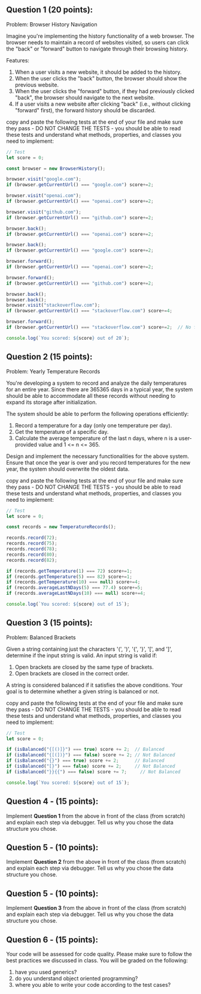 ## Question 1 (20 points):

Problem: Browser History Navigation

Imagine you're implementing the history functionality of a web browser. The browser needs to maintain a record of websites visited, so users can click the "back" or "forward" button to navigate through their browsing history.

Features:

1. When a user visits a new website, it should be added to the history.
2. When the user clicks the "back" button, the browser should show the previous website.
3. When the user clicks the "forward" button, if they had previously clicked "back", the browser should navigate to the next website.
4. If a user visits a new website after clicking "back" (i.e., without clicking "forward" first), the forward history should be discarded.

copy and paste the following tests at the end of your file and make sure they pass - DO NOT CHANGE THE TESTS - you should be able to read these tests and understand what methods, properties, and classes you need to implement:


```typescript
// Test
let score = 0;

const browser = new BrowserHistory();

browser.visit("google.com");
if (browser.getCurrentUrl() === "google.com") score+=2;

browser.visit("openai.com");
if (browser.getCurrentUrl() === "openai.com") score+=2;

browser.visit("github.com");
if (browser.getCurrentUrl() === "github.com") score+=2;

browser.back();
if (browser.getCurrentUrl() === "openai.com") score+=2;

browser.back();
if (browser.getCurrentUrl() === "google.com") score+=2;

browser.forward();
if (browser.getCurrentUrl() === "openai.com") score+=2;

browser.forward();
if (browser.getCurrentUrl() === "github.com") score+=2;

browser.back();
browser.back();
browser.visit("stackoverflow.com");
if (browser.getCurrentUrl() === "stackoverflow.com") score+=4;

browser.forward();
if (browser.getCurrentUrl() === "stackoverflow.com") score+=2;  // No forward history as it was discarded

console.log(`You scored: ${score} out of 20`);
```

## Question 2 (15 points):

Problem: Yearly Temperature Records

You're developing a system to record and analyze the daily temperatures for an entire year. Since there are 365365 days in a typical year, the system should be able to accommodate all these records without needing to expand its storage after initialization.

The system should be able to perform the following operations efficiently:

1. Record a temperature for a day (only one temperature per day).
2. Get the temperature of a specific day.
3. Calculate the average temperature of the last n days, where n is a user-provided value and 1 <= n <= 365.

Design and implement the necessary functionalities for the above system. Ensure that once the year is over and you record temperatures for the new year, the system should overwrite the oldest data.

copy and paste the following tests at the end of your file and make sure they pass - DO NOT CHANGE THE TESTS - you should be able to read these tests and understand what methods, properties, and classes you need to implement:

```typescript
// Test
let score = 0;

const records = new TemperatureRecords();

records.record(72);
records.record(75);
records.record(78);
records.record(80);
records.record(82);

if (records.getTemperature(1) === 72) score+=1;
if (records.getTemperature(5) === 82) score+=1;
if (records.getTemperature(10) === null) score+=4;
if (records.averageLastNDays(5) === 77.4) score+=5;
if (records.averageLastNDays(10) === null) score+=4;

console.log(`You scored: ${score} out of 15`);
```

## Question 3 (15 points):
Problem: Balanced Brackets

Given a string containing just the characters '(', ')', '{', '}', '[', and ']', determine if the input string is valid. An input string is valid if:

1. Open brackets are closed by the same type of brackets.
2. Open brackets are closed in the correct order.

A string is considered balanced if it satisfies the above conditions. Your goal is to determine whether a given string is balanced or not.

copy and paste the following tests at the end of your file and make sure they pass - DO NOT CHANGE THE TESTS - you should be able to read these tests and understand what methods, properties, and classes you need to implement:


```typescript
// Test
let score = 0;

if (isBalanced("{[()]}") === true) score += 2;  // Balanced
if (isBalanced("{[(])}") === false) score += 2; // Not Balanced
if (isBalanced("{}") === true) score += 2;      // Balanced
if (isBalanced("[}") === false) score += 2;     // Not Balanced
if (isBalanced("}}{{") === false) score += 7;     // Not Balanced

console.log(`You scored: ${score} out of 15`);
```

## Question 4 - (15 points):
Implement **Question 1** from the above in front of the class (from scratch) and explain each step via debugger. Tell us why you chose the data structure you chose.

## Question 5 - (10 points):
Implement **Question 2** from the above in front of the class (from scratch) and explain each step via debugger. Tell us why you chose the data structure you chose.

## Question 5 - (10 points):
Implement **Question 3** from the above in front of the class (from scratch) and explain each step via debugger. Tell us why you chose the data structure you chose.


## Question 6 - (15 points):
Your code will be assessed for code quality. Please make sure to follow the best practices we discussed in class. You will be graded on the following:

1. have you used generics?
2. do you understand object oriented programming?
3. where you able to write your code according to the test cases?
